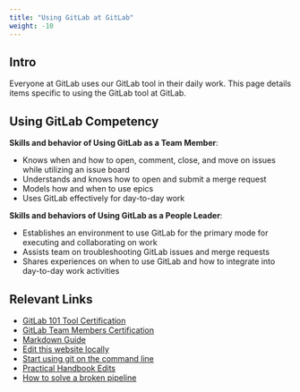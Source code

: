 ```yaml
---
title: "Using GitLab at GitLab"
weight: -10
---
```


## Intro

Everyone at GitLab uses our GitLab tool in their daily work. This page details items specific to using the GitLab tool at GitLab.

## Using GitLab Competency

**Skills and behavior of Using GitLab as a Team Member**:
- Knows when and how to open, comment, close, and move on issues while utilizing an issue board
- Understands and knows how to open and submit a merge request
- Models how and when to use epics
- Uses GitLab effectively for day-to-day work

**Skills and behaviors of Using GitLab as a People Leader**:
- Establishes an environment to use GitLab for the primary mode for executing and collaborating on work
- Assists team on troubleshooting GitLab issues and merge requests
- Shares experiences on when to use GitLab and how to integrate into day-to-day work activities

## Relevant Links

- [GitLab 101 Tool Certification](/handbook/people-group/learning-and-development/gitlab-101/)
- [GitLab Team Members Certification](https://gitlab.edcast.com/pathways/ECL-1b9db605-c6ce-4da5-8a0d-087486d2aabe)
- [Markdown Guide](https://handbook.gitlab.com/docs/markdown-guide/)
- [Edit this website locally](https://about.gitlab.com/handbook/git-page-update/)
- [Start using git on the command line](https://docs.gitlab.com/ee/gitlab-basics/start-using-git.html)
- [Practical Handbook Edits](https://about.gitlab.com/handbook/practical-handbook-edits/)
- [How to solve a broken pipeline](https://about.gitlab.com/handbook/git-page-update/#how-to-solve-a-broken-pipeline-in-a-merge-request)
